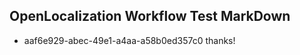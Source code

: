 ## OpenLocalization Workflow Test MarkDown
* aaf6e929-abec-49e1-a4aa-a58b0ed357c0 thanks!

<!--HONumber=Aug16_HO3-->


